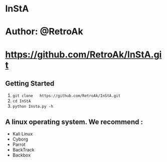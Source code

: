 # InStA
# Author: @RetroAk
# https://github.com/RetroAk/InStA.git

## Getting Started
1. ```git clone   https://github.com/RetroAk/InStA.git```
2. ```cd InStA```
3. ```python Insta.py -h ```

## A linux operating system. We recommend :
- Kali Linux
- Cyborg
- Parrot
- BackTrack
- Backbox

